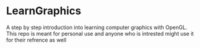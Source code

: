 # LearnGraphics
A step by step introduction into learning computer graphics with OpenGL. This repo is meant for personal use and anyone who is intrested might use it for their refrence as well
